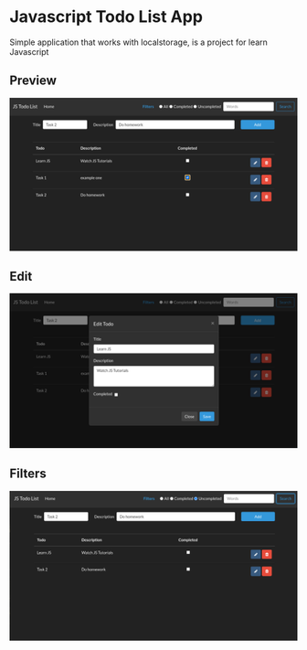 # Javascript Todo List App
Simple application that works with localstorage, is a project for learn Javascript

## Preview
![Preview](./.screenshots/preview.png)

## Edit
![Preview Edit](./.screenshots/preview-edit.png)

## Filters
![Preview Filters](./.screenshots/preview-filter.png)
